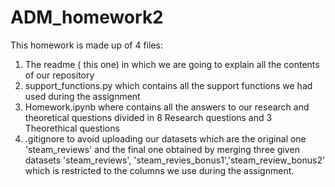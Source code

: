 # ADM_homework2
This homework is made up of 4 files:
1. The readme ( this one) in which we are going to explain all the contents of our repository
2. support_functions.py which contains all the support functions we had used during the assignment
3. Homework.ipynb where contains all the answers to our research and theoretical questions divided in 8 Research questions and 3 Theorethical questions 
4. .gitignore to avoid uploading our datasets which are the original one 'steam_reviews' and the final one obtained by merging three given datasets 'steam_reviews', 'steam_revies_bonus1','steam_review_bonus2' which is restricted to the columns we use during the assignment.
